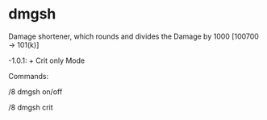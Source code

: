 # dmgsh

Damage shortener, which rounds and divides the Damage by 1000 \[100700 → 101(k)]

-1.0.1: + Crit only Mode



Commands:

/8 dmgsh on/off

/8 dmgsh crit

